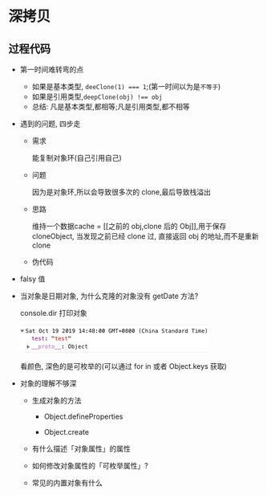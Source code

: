 # 深拷贝

## 过程代码

- 第一时间难转弯的点
  - 如果是基本类型, `deeClone(1) === 1`;(第一时间以为是`不等于`)
  - 如果是引用类型,`deepClone(obj) !== obj`
  - 总结: 凡是基本类型,都相等;凡是引用类型,都不相等
      
- 遇到的问题, 四步走

  - 需求
  
    能复制对象环(自己引用自己)
    
  - 问题
  
    因为是对象环,所以会导致很多次的 clone,最后导致栈溢出
    
  - 思路
  
    维持一个数据cache = [[之前的 obj,clone 后的 Obj]],用于保存 cloneObject, 当发现之前已经 clone 过, 直接返回 obj 的地址,而不是重新 clone
    
  - 伪代码
  
- falsy 值 

- 当对象是日期对象, 为什么克隆的对象没有 getDate 方法?

  console.dir 打印对象

  ![](https://raw.githubusercontent.com/wojiaofengzhongzhuifeng/image-host/master/img/20191019144855.png)
  
  看颜色, 深色的是可枚举的(可以通过 for in 或者 Object.keys 获取)

- 对象的理解不够深

  - 生成对象的方法
  
    - Object.defineProperties
    
    - Object.create
    
  - 有什么描述「对象属性」的属性
    
  - 如何修改对象属性的「可枚举属性」?
    
  - 常见的内置对象有什么


     

